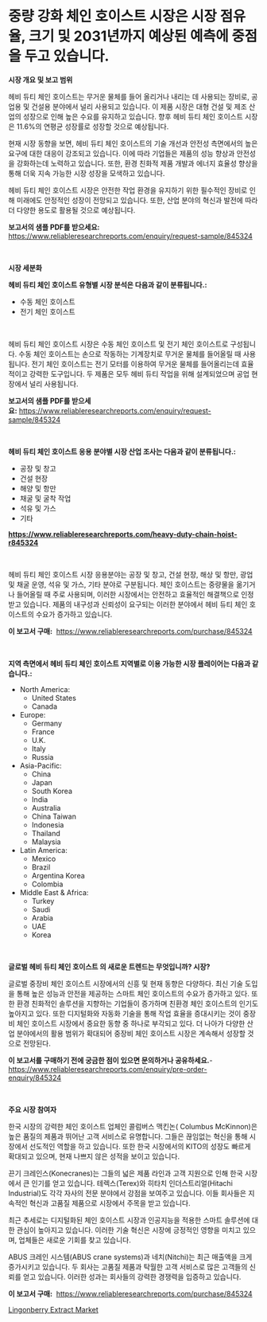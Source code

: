 <p><h1>중량 강화 체인 호이스트 시장은 시장 점유율, 크기 및 2031년까지 예상된 예측에 중점을 두고 있습니다.</h1></p><p><strong>시장 개요 및 보고 범위</strong></p>
<p><p>헤비 듀티 체인 호이스트는 무거운 물체를 들어 올리거나 내리는 데 사용되는 장비로, 공업용 및 건설용 분야에서 널리 사용되고 있습니다. 이 제품 시장은 대형 건설 및 제조 산업의 성장으로 인해 높은 수요를 유지하고 있습니다. 향후 헤비 듀티 체인 호이스트 시장은 11.6%의 연평균 성장률로 성장할 것으로 예상됩니다. </p><p>현재 시장 동향을 보면, 헤비 듀티 체인 호이스트의 기술 개선과 안전성 측면에서의 높은 요구에 대한 대응이 강조되고 있습니다. 이에 따라 기업들은 제품의 성능 향상과 안전성을 강화하는데 노력하고 있습니다. 또한, 환경 친화적 제품 개발과 에너지 효율성 향상을 통해 더욱 지속 가능한 시장 성장을 모색하고 있습니다.</p><p>헤비 듀티 체인 호이스트 시장은 안전한 작업 환경을 유지하기 위한 필수적인 장비로 인해 미래에도 안정적인 성장이 전망되고 있습니다. 또한, 산업 분야의 혁신과 발전에 따라 더 다양한 용도로 활용될 것으로 예상됩니다.</p></p>
<p><strong>보고서의 샘플 PDF를 받으세요:</strong> <a href="https://www.reliableresearchreports.com/enquiry/request-sample/845324">https://www.reliableresearchreports.com/enquiry/request-sample/845324</a></p>
<p>&nbsp;</p>
<p><strong>시장 세분화</strong></p>
<p><strong>헤비 듀티 체인 호이스트 유형별 시장 분석은 다음과 같이 분류됩니다.:</strong></p>
<p><ul><li>수동 체인 호이스트</li><li>전기 체인 호이스트</li></ul></p>
<p>&nbsp;</p>
<p><p>헤비 듀티 체인 호이스트 시장은 수동 체인 호이스트 및 전기 체인 호이스트로 구성됩니다. 수동 체인 호이스트는 손으로 작동하는 기계장치로 무거운 물체를 들어올릴 때 사용됩니다. 전기 체인 호이스트는 전기 모터를 이용하여 무거운 물체를 들어올리는데 효율적이고 강력한 도구입니다. 두 제품은 모두 헤비 듀티 작업을 위해 설계되었으며 공업 현장에서 널리 사용됩니다.</p></p>
<p><strong>보고서의 샘플 PDF를 받으세요:</strong>&nbsp;<a href="https://www.reliableresearchreports.com/enquiry/request-sample/845324">https://www.reliableresearchreports.com/enquiry/request-sample/845324</a></p>
<p>&nbsp;</p>
<p><strong> 헤비 듀티 체인 호이스트 응용 분야별 시장 산업 조사는 다음과 같이 분류됩니다.:</strong></p>
<p><ul><li>공장 및 창고</li><li>건설 현장</li><li>해양 및 항만</li><li>채굴 및 굴착 작업</li><li>석유 및 가스</li><li>기타</li></ul></p>
<p><strong><a href="https://www.reliableresearchreports.com/heavy-duty-chain-hoist-r845324">https://www.reliableresearchreports.com/heavy-duty-chain-hoist-r845324</a></strong></p>
<p>&nbsp;</p>
<p><p>헤비 듀티 체인 호이스트 시장 응용분야는 공장 및 창고, 건설 현장, 해상 및 항만, 광업 및 채굴 운영, 석유 및 가스, 기타 분야로 구분됩니다. 체인 호이스트는 중량물을 옮기거나 들어올릴 때 주로 사용되며, 이러한 시장에서는 안전하고 효율적인 해결책으로 인정받고 있습니다. 제품의 내구성과 신뢰성이 요구되는 이러한 분야에서 헤비 듀티 체인 호이스트의 수요가 증가하고 있습니다.</p></p>
<p><strong>이 보고서 구매:</strong>&nbsp; <a href="https://www.reliableresearchreports.com/purchase/845324">https://www.reliableresearchreports.com/purchase/845324</a></p>
<p>&nbsp;</p>
<p><strong>지역 측면에서 헤비 듀티 체인 호이스트 지역별로 이용 가능한 시장 플레이어는 다음과 같습니다.:</strong></p>
<p><ul>
    <li>
        North America:
        <ul>
            <li>United States</li>
            <li>Canada</li>
        </ul>
    </li>
    <li>
        Europe:
        <ul>
            <li>Germany</li>
            <li>France</li>
            <li>U.K.</li>
            <li>Italy</li>
            <li>Russia</li>
        </ul>
    </li>
    <li>
        Asia-Pacific:
        <ul>
            <li>China</li>
            <li>Japan</li>
            <li>South Korea</li>
            <li>India</li>
            <li>Australia</li>
            <li>China Taiwan</li>
            <li>Indonesia</li>
            <li>Thailand</li>
            <li>Malaysia</li>
        </ul>
    </li>
    <li>
        Latin America:
        <ul>
            <li>Mexico</li>
            <li>Brazil</li>
            <li>Argentina Korea</li>
            <li>Colombia</li>
        </ul>
    </li>
    <li>
        Middle East & Africa:
        <ul>
            <li>Turkey</li>
            <li>Saudi</li>
            <li>Arabia</li>
            <li>UAE</li>
            <li>Korea</li>
        </ul>
    </li>
    </ul></p>
<p>&nbsp;</p>
<p><strong>글로벌 헤비 듀티 체인 호이스트 의 새로운 트렌드는 무엇입니까? 시장?</strong></p>
<p><p>글로벌 중장비 체인 호이스트 시장에서의 신흥 및 현재 동향은 다양하다. 최신 기술 도입을 통해 높은 성능과 안전을 제공하는 스마트 체인 호이스트의 수요가 증가하고 있다. 또한 환경 친화적인 솔루션을 지향하는 기업들이 증가하며 친환경 체인 호이스트의 인기도 높아지고 있다. 또한 디지털화와 자동화 기술을 통해 작업 효율을 증대시키는 것이 중장비 체인 호이스트 시장에서 중요한 동향 중 하나로 부각되고 있다. 더 나아가 다양한 산업 분야에서의 활용 범위가 확대되어 중장비 체인 호이스트 시장은 계속해서 성장할 것으로 전망된다.</p></p>
<p><strong>이 보고서를 구매하기 전에 궁금한 점이 있으면 문의하거나 공유하세요.</strong>- <a href="https://www.reliableresearchreports.com/enquiry/pre-order-enquiry/845324">https://www.reliableresearchreports.com/enquiry/pre-order-enquiry/845324</a></p>
<p>&nbsp;</p>
<p><strong>주요 시장 참여자</strong></p>
<p><p>한국 시장의 강력한 체인 호이스트 업체인 콜럼버스 맥킨논( Columbus McKinnon)은 높은 품질의 제품과 뛰어난 고객 서비스로 유명합니다. 그들은 끊임없는 혁신을 통해 시장에서 선도적인 역할을 하고 있습니다. 또한 한국 시장에서의 KITO의 성장도 빠르게 확대되고 있으며, 현재 나쁘지 않은 성적을 보이고 있습니다.</p><p>끈기 크레인스(Konecranes)는 그들의 넓은 제품 라인과 고객 지원으로 인해 한국 시장에서 큰 인기를 얻고 있습니다. 테렉스(Terex)와 히타치 인더스트리얼(Hitachi Industrial)도 각각 자사의 전문 분야에서 강점을 보여주고 있습니다. 이들 회사들은 지속적인 혁신과 고품질 제품으로 시장에서 주목을 받고 있습니다.</p><p>최근 추세로는 디지털화된 체인 호이스트 시장과 인공지능을 적용한 스마트 솔루션에 대한 관심이 높아지고 있습니다. 이러한 기술 혁신은 시장에 긍정적인 영향을 미치고 있으며, 업체들은 새로운 기회를 찾고 있습니다.</p><p>ABUS 크레인 시스템(ABUS crane systems)과 네치(Nitchi)는 최근 매출액을 크게 증가시키고 있습니다. 두 회사는 고품질 제품과 탁월한 고객 서비스로 많은 고객들의 신뢰를 얻고 있습니다. 이러한 성과는 회사들의 강력한 경쟁력을 입증하고 있습니다.</p></p>
<p><strong>이 보고서 구매:</strong>&nbsp;&nbsp;<a href="https://www.reliableresearchreports.com/purchase/845324">https://www.reliableresearchreports.com/purchase/845324</a></p>
<p><p><a href="https://eight-handstand-8fb.notion.site/Lingonberry-Extract-Market-Research-Report-Provides-Critical-Insights-that-can-help-Shape-Business-D-78fdf00f054a4497acf211a1d2313db3">Lingonberry Extract Market</a></p></p>